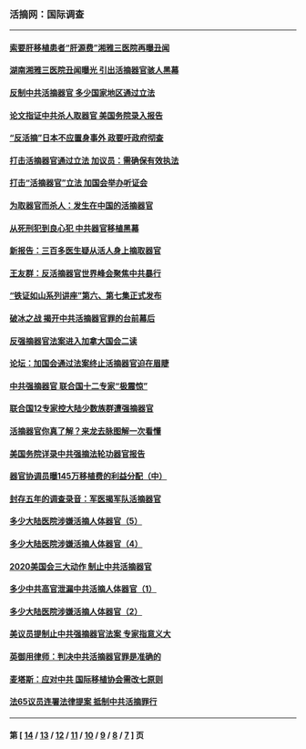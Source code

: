 ### 活摘网：国际调查
---
#### [索要肝移植患者“肝源费”湘雅三医院再曝丑闻](../../pages/nf5947/n14055320.md?10080430) 
#### [湖南湘雅三医院丑闻曝光 引出活摘器官骇人黑幕](../../pages/nf5947/n14051847.md?10080430) 
#### [反制中共活摘器官 多少国家地区通过立法](../../pages/nf5947/n14009863.md?10080430) 
#### [论文指证中共杀人取器官 美国务院录入报告](../../pages/nf5947/n13999890.md?10080430) 
#### [“反活摘”日本不应置身事外 政要吁政府彻查](../../pages/nf5947/n13971188.md?10080430) 
#### [打击活摘器官通过立法 加议员：需确保有效执法](../../pages/nf5947/n13886356.md?10080430) 
#### [打击“活摘器官”立法 加国会举办听证会](../../pages/nf5947/n13869362.md?10080430) 
#### [为取器官而杀人：发生在中国的活摘器官](../../pages/nf5947/n13794731.md?10080430) 
#### [从死刑犯到良心犯 中共器官移植黑幕](../../pages/nf5947/n13764669.md?10080430) 
#### [新报告：三百多医生疑从活人身上摘取器官](../../pages/nf5947/n13703044.md?10080430) 
#### [王友群：反活摘器官世界峰会聚焦中共暴行](../../pages/nf5947/n13250738.md?10080430) 
#### [“铁证如山系列讲座”第六、第七集正式发布](../../pages/nf5947/n13106287.md?10080430) 
#### [破冰之战 揭开中共活摘器官罪的台前幕后](../../pages/nf5947/n13082457.md?10080430) 
#### [反强摘器官法案进入加拿大国会二读](../../pages/nf5947/n13033450.md?10080430) 
#### [论坛：加国会通过法案终止活摘器官迫在眉睫](../../pages/nf5947/n13029839.md?10080430) 
#### [中共强摘器官 联合国十二专家“极震惊”](../../pages/nf5947/n13024313.md?10080430) 
#### [联合国12专家控大陆少数族群遭强摘器官](../../pages/nf5947/n13023877.md?10080430) 
#### [活摘器官你真了解？来龙去脉图解一次看懂](../../pages/nf5947/n13013820.md?10080430) 
#### [美国务院详录中共强摘法轮功器官报告](../../pages/nf5947/n12944519.md?10080430) 
#### [器官协调员曝145万移植费的利益分配（中）](../../pages/nf5947/n12894547.md?10080430) 
#### [封存五年的调查录音：军医揭军队活摘器官](../../pages/nf5947/n12798692.md?10080430) 
#### [多少大陆医院涉嫌活摘人体器官（5）](../../pages/nf5947/n12768383.md?10080430) 
#### [多少大陆医院涉嫌活摘人体器官（4）](../../pages/nf5947/n12664434.md?10080430) 
#### [2020美国会三大动作 制止中共活摘器官](../../pages/nf5947/n12682004.md?10080430) 
#### [多少中共高官泄漏中共活摘人体器官（1）](../../pages/nf5947/n12671234.md?10080430) 
#### [多少大陆医院涉嫌活摘人体器官（2）](../../pages/nf5947/n12655589.md?10080430) 
#### [美议员提制止中共强摘器官法案 专家指意义大](../../pages/nf5947/n12630561.md?10080430) 
#### [英御用律师：判决中共活摘器官罪是准确的](../../pages/nf5947/n12580740.md?10080430) 
#### [麦塔斯：应对中共 国际移植协会需改七原则](../../pages/nf5947/n12514711.md?10080430) 
#### [法65议员连署法律提案 抵制中共活摘罪行](../../pages/nf5947/n12437047.md?10080430) 

---
#### 第 [ [14](./14.md?10080430) / [13](./13.md?10080430) / [12](./12.md?10080430) / [11](./11.md?10080430) / [10](./10.md?10080430) / [9](./9.md?10080430) / [8](./8.md?10080430) / [7](./7.md?10080430) ] 页
